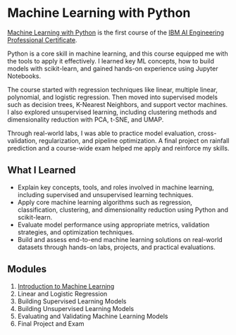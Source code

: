 # Machine Learning with Python

[Machine Learning with Python](https://www.coursera.org/learn/machine-learning-with-python?specialization=ai-engineer)
is the first course of the [IBM AI Engineering Professional Certificate](https://www.coursera.org/professional-certificates/ai-engineer).

Python is a core skill in machine learning, and this course equipped me
with the tools to apply it effectively. I learned key ML concepts,
how to build models with scikit-learn, and gained hands-on experience
using Jupyter Notebooks. 

The course started with regression techniques like linear, multiple linear,
polynomial, and logistic regression. Then moved into supervised models
such as decision trees, K-Nearest Neighbors, and support vector machines.
I also explored unsupervised learning, including clustering methods
and dimensionality reduction with PCA, t-SNE, and UMAP. 

Through real-world labs, I was able to practice model evaluation,
cross-validation, regularization, and pipeline optimization.
A final project on rainfall prediction and a course-wide exam helped me apply
and reinforce my skills.

## What I Learned

- Explain key concepts, tools, and roles involved in machine learning,
  including supervised and unsupervised learning techniques.
- Apply core machine learning algorithms such as regression, classification,
  clustering, and dimensionality reduction using Python and scikit-learn.
- Evaluate model performance using appropriate metrics, validation strategies,
  and optimization techniques. 
- Build and assess end-to-end machine learning solutions on real-world datasets
  through hands-on labs, projects, and practical evaluations.

## Modules

1. [Introduction to Machine Learning](/C1-Machine-Learning-with-Python/M1-Introduction-to-Machine-Learning/README.md)
2. Linear and Logistic Regression
3. Building Supervised Learning Models
4. Building Unsupervised Learning Models
5. Evaluating and Validating Machine Learning Models
6. Final Project and Exam

